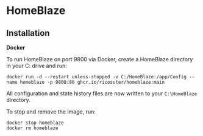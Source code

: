 # HomeBlaze

## Installation

**Docker**

To run HomeBlaze on port 9800 via Docker, create a HomeBlaze directory in your C: drive and run:

```
docker run -d --restart unless-stopped -v C:/HomeBlaze:/app/Config --name homeblaze -p 9800:80 ghcr.io/ricosuter/homeblaze:main
```

All configuration and state history files are now written to your `C:\HomeBlaze` directory.

To stop and remove the image, run: 

```
docker stop homeblaze
docker rm homeblaze
```
